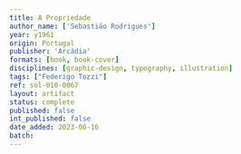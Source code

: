 ```yaml
---
title: A Propriedade
author_name: ['Sebastião Rodrigues']
year: y1961
origin: Portugal
publisher: 'Arcádia'
formats: [book, book-cover]
disciplines: [graphic-design, typography, illustration]
tags: ["Federigo Tozzi"]
ref: sol-010-0067
layout: artifact
status: complete
published: false
int_published: false
date_added: 2023-06-16
batch:
---
```

